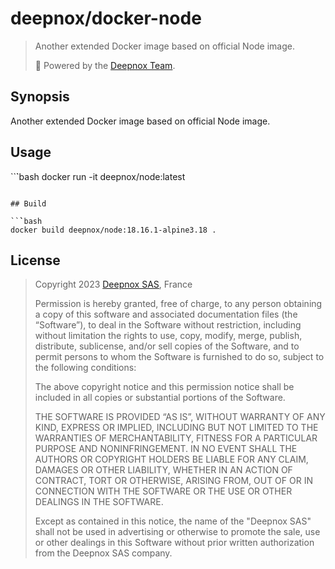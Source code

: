 # deepnox/docker-node

>
> Another extended Docker image based on official Node image.
>
> 🚀 Powered by the [Deepnox Team](https://deepnox.io).
>

## Synopsis

Another extended Docker image based on official Node image. 

## Usage

``̀`bash
docker run -it deepnox/node:latest
```

## Build

``̀`bash
docker build deepnox/node:18.16.1-alpine3.18 .
```

## License

>
> Copyright 2023 [Deepnox SAS](https://deepnox.io), France
>
> Permission is hereby granted, free of charge, to any person obtaining a copy 
> of this software and associated documentation files (the “Software”), to 
> deal in the Software without restriction, including without limitation the 
> rights to use, copy, modify, merge, publish, distribute, sublicense, and/or
> sell copies of the Software, and to permit persons to whom the Software 
> is furnished to do so, subject to the following conditions:
>
> The above copyright notice and this permission notice shall be included in 
> all copies or substantial portions of the Software.
> 
> THE SOFTWARE IS PROVIDED “AS IS”, WITHOUT WARRANTY OF ANY KIND, EXPRESS OR
> IMPLIED, INCLUDING BUT NOT LIMITED TO THE WARRANTIES OF MERCHANTABILITY, 
> FITNESS FOR A PARTICULAR PURPOSE AND NONINFRINGEMENT. IN NO EVENT SHALL THE
> AUTHORS OR COPYRIGHT HOLDERS BE LIABLE FOR ANY CLAIM, DAMAGES OR OTHER 
> LIABILITY, WHETHER IN AN ACTION OF CONTRACT, TORT OR OTHERWISE, ARISING 
> FROM, OUT OF OR IN CONNECTION WITH THE SOFTWARE OR THE USE OR OTHER DEALINGS IN THE SOFTWARE.
>
> Except as contained in this notice, the name of the "Deepnox SAS" shall not
> be used in advertising or otherwise to promote the sale, use or other dealings
> in this Software without prior written authorization from the Deepnox SAS company.
>

